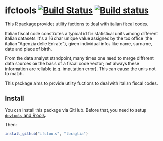ifctools [![Build Status](https://travis-ci.org/lbraglia/ifctools.svg)](https://travis-ci.org/lbraglia/ifctools) [![Build status](https://ci.appveyor.com/api/projects/status/reyqnq9eqhcrtj96)](https://ci.appveyor.com/project/lbraglia/ifctools)
========

This [R](http://www.r-project.org/) package provides utility
fuctions to deal with italian fiscal codes.

Italian fiscal code constitutes a typical id for statistical
units among different italian datasets. It's a 16 char unique
value assigned by the tax office (the italian "Agenzia delle
Entrate"), given individual infos like name, surname, date and
place of birth.

From the data analyst standpoint, many times one need to merge
different data sources on the basis of a fiscal code vector; not
always these information are reliable (e.g. imputation
error). This can cause the units not to match.

This package aims to provide utility fuctions to deal with italian
fiscal codes. 

## Install

You can install this package via GitHub. Before that, you
need to setup [`devtools` and
Rtools](http://www.rstudio.com/products/rpackages/devtools/).

Then:
```r
install_github("ifctools", "lbraglia")
```
